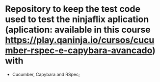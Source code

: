 # Repository to keep the test code used to test the ninjaflix aplication (aplication: available in this course https://play.qaninja.io/cursos/cucumber-rspec-e-capybara-avancado) with

- Cucumber, Capybara and RSpec;
